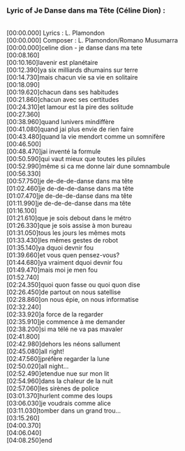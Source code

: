 <h3>Lyric of Je Danse dans ma Tête (Céline Dion) :</h3><p><br>[00:00.000] Lyrics : L. Plamondon
<br>[00:00.000] Composer : L. Plamondon/Romano Musumarra
<br>[00:00.000]celine dion - je danse dans ma tete
<br>[00:08.160]
<br>[00:10.160]lavenir est planétaire
<br>[00:12.390]ya six milliards dhumains sur terre
<br>[00:14.730]mais chacun vie sa vie en solitaire
<br>[00:18.090]
<br>[00:19.620]chacun dans ses habitudes
<br>[00:21.860]chacun avec ses certitudes
<br>[00:24.310]et lamour est la pire des solitude
<br>[00:27.360]
<br>[00:38.960]quand lunivers mindiffère
<br>[00:41.080]quand jai plus envie de rien faire
<br>[00:43.480]quand la vie mendort comme un somnifère
<br>[00:46.500]
<br>[00:48.470]jai inventé la formule
<br>[00:50.590]qui vaut mieux que toutes les pilules
<br>[00:52.990]même si ca me donne lair dune somnambule
<br>[00:56.330]
<br>[00:57.750]je de-de-de-danse dans ma tête
<br>[01:02.460]je de-de-de-danse dans ma tête
<br>[01:07.470]je de-de-de-danse dans ma tête
<br>[01:11.990]je de-de-de-danse dans ma tête
<br>[01:16.100]
<br>[01:21.610]que je sois debout dans le métro
<br>[01:26.330]que je sois assise à mon bureau
<br>[01:31.050]tous les jours les mêmes mots
<br>[01:33.430]les mêmes gestes de robot
<br>[01:35.140]ya dquoi devnir fou
<br>[01:39.660]et vous quen pensez-vous?
<br>[01:44.680]ya vraiment dquoi devnir fou
<br>[01:49.470]mais moi je men fou
<br>[01:52.740]
<br>[02:24.350]quoi quon fasse ou quoi quon dise
<br>[02:26.450]de partout on nous satellise
<br>[02:28.860]on nous épie, on nous informatise
<br>[02:32.240]
<br>[02:33.920]a force de la regarder
<br>[02:35.910]je commence à me demander
<br>[02:38.200]si ma télé ne va pas mavaler
<br>[02:41.800]
<br>[02:42.980]dehors les néons sallument
<br>[02:45.080]all right!
<br>[02:47.560]jpréfère regarder la lune
<br>[02:50.020]all night...
<br>[02:52.490]etendue nue sur mon lit
<br>[02:54.960]dans la chaleur de la nuit
<br>[02:57.060]les sirènes de police
<br>[03:01.370]hurlent comme des loups
<br>[03:06.030]je voudrais comme alice
<br>[03:11.030]tomber dans un grand trou...
<br>[03:15.260]
<br>[04:00.370]
<br>[04:06.040]
<br>[04:08.250]end
</p>